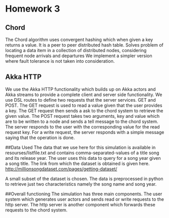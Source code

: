 # Homework 3 


## Chord
The Chord algorithm uses convergent hashing which when given a key returns a value. It is a peer to peer distributed hash table. 
Solves problem of locating a data item in a collection of distributed nodes, considering frequent node arrivals and departures
We implement a simpler version where fault tolerance is not taken into consideration.
## Akka HTTP
We use the Akka HTTP functionality which builds up on Akka actors and Akka streams to provide a complete client and server side functionality. We use DSL routes to define two requests that the server services. GET and POST.
The GET request is used to read a value given that the user provides a key. The GET request then sends a ask to the chord system to retrieve the given value. The POST request takes two arguments, key and value which are to be written to a node and sends a tell message to the chord system. The server responds to the user with the corresponding value for the read request key. For a write request, the server responds with a simple message saying that the operation is done.

##Data Used 
The data that we use here for this simulation is available in resourses/listfile.txt and contains comma-separated-values of a title song and its release year.
The user uses this data to query for a song year given a song title. The link from which the dataset is obtained is given here. http://millionsongdataset.com/pages/getting-dataset/


A small subset of the dataset is chosen. The data is preprocessed in python to retrieve just two characteristics namely the song name and song year. 

##Overall functioning 
The simulation has three main components. The user system which generates user actors and sends read or write requests to the http server. The http server is another component which forwards these requests to the chord system. 

